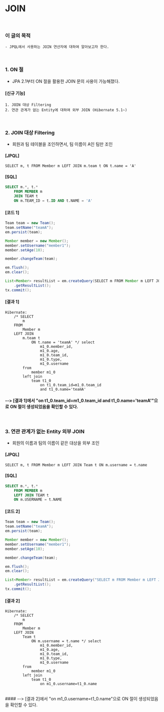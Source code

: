 # JOIN
<br/>

### 이 글의 목적
    - JPQL에서 사용하는 JOIN 연산자에 대하여 알아보고자 한다.
<br/>

### 1. ON 절
- JPA 2.1부터 ON 절을 활용한 JOIN 문의 사용이 가능해졌다.
#### [신규 기능]
```plaintext
1. JOIN 대상 Filtering
2. 연관 관계가 없는 Entity에 대하여 외부 JOIN (Hibernate 5.1~)
```
<br/>

### 2. JOIN 대상 Filtering
- 회원과 팀 테이블을 조인하면서, 팀 이름이 A인 팀만 조인
#### [JPQL]
```plaintext
SELECT m, t FROM Member m LEFT JOIN m.team t ON t.name = 'A'
```
#### [SQL]
```sql
SELECT m.*, t.*
    FROM MEMBER m
    JOIN TEAM t
    ON m.TEAM_ID = t.ID AND t.NAME = 'A'
```
#### [코드 1]
```java
Team team = new Team();
team.setName("teamA");
em.persist(team);

Member member = new Member();
member.setUsername("member1");
member.setAge(10);

member.changeTeam(team);

em.flush();
em.clear();

List<Member> resultList = em.createQuery(SELECT m FROM Member m LEFT JOIN m.team t ON t.name = 'teamA'", Member.class)
    .getResultList();
tx.commit();
```
#### [결과 1]
```plaintext
Hibernate: 
    /* SELECT
        m 
    FROM
        Member m 
    LEFT JOIN
        m.team t 
            ON t.name = 'teamA' */ select
                m1_0.member_id,
                m1_0.age,
                m1_0.team_id,
                m1_0.type,
                m1_0.username 
        from
            member m1_0 
        left join
            team t1_0 
                on t1_0.team_id=m1_0.team_id 
                and t1_0.name='teamA'
```
#### --> [결과 1]에서 "on t1_0.team_id=m1_0.team_id and t1_0.name='teamA'"으로 ON 절이 생성되었음을 확인할 수 있다.
<br/>

### 3. 연관 관계가 없는 Entity 외부 JOIN
- 회원의 이름과 팀의 이름이 같은 대상을 외부 조인
#### [JPQL]
```plaintext
SELECT m, t FROM Member m LEFT JOIN Team t ON m.username = t.name
```
#### [SQL]
```sql
SELECT m.*, t.*
    FROM MEMBER m
    LEFT JOIN TEAM t
    ON m.USERNAME = t.NAME
```
#### [코드 2]
```java
Team team = new Team();
team.setName("teamA");
em.persist(team);

Member member = new Member();
member.setUsername("member1");
member.setAge(10);

member.changeTeam(team);

em.flush();
em.clear();

List<Member> resultList = em.createQuery("SELECT m FROM Member m LEFT JOIN Team t ON m.username = t.name", Member.class)
    .getResultList();
tx.commit();
```
#### [결과 2]
```plaintext
Hibernate: 
    /* SELECT
        m 
    FROM
        Member m 
    LEFT JOIN
        Team t 
            ON m.username = t.name */ select
                m1_0.member_id,
                m1_0.age,
                m1_0.team_id,
                m1_0.type,
                m1_0.username 
        from
            member m1_0 
        left join
            team t1_0 
                on m1_0.username=t1_0.name
```
<br/>
#### --> [결과 2]에서 "on m1_0.username=t1_0.name"으로 ON 절이 생성되었음을 확인할 수 있다.
